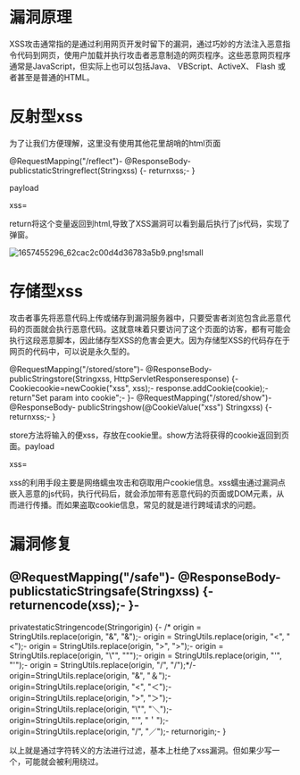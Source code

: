 # 漏洞原理

XSS攻击通常指的是通过利用网页开发时留下的漏洞，通过巧妙的方法注入恶意指令代码到网页，使用户加载并执行攻击者恶意制造的网页程序。这些恶意网页程序通常是JavaScript，但实际上也可以包括Java、 VBScript、ActiveX、 Flash 或者甚至是普通的HTML。

# 反射型xss

为了让我们方便理解，这里没有使用其他花里胡哨的html页面

@RequestMapping("/reflect")-
@ResponseBody-
publicstaticStringreflect(Stringxss) {-
returnxss;-
}

payload

xss=<script>alert(1)</script>

return将这个变量返回到html,导致了XSS漏洞可以看到最后执行了js代码，实现了弹窗。

![1657455296_62cac2c00d4d36783a5b9.png!small](https://image.cubox.pro/article/2022102615445491366/86286.jpg)

# 存储型xss

攻击者事先将恶意代码上传或储存到漏洞服务器中，只要受害者浏览包含此恶意代码的页面就会执行恶意代码。这就意味着只要访问了这个页面的访客，都有可能会执行这段恶意脚本，因此储存型XSS的危害会更大。因为存储型XSS的代码存在于网页的代码中，可以说是永久型的。

@RequestMapping("/stored/store")-
@ResponseBody-
publicStringstore(Stringxss, HttpServletResponseresponse) {-
Cookiecookie=newCookie("xss", xss);-
response.addCookie(cookie);-
return"Set param into cookie";-
}-
@RequestMapping("/stored/show")-
@ResponseBody-
publicStringshow(@CookieValue("xss") Stringxss) {-
returnxss;-
}

store方法将输入的便xss，存放在cookie里。show方法将获得的cookie返回到页面。payload

xss=<script>alert(1)</script>

xss的利用手段主要是网络蠕虫攻击和窃取用户cookie信息。xss蠕虫通过漏洞点嵌入恶意的js代码，执行代码后，就会添加带有恶意代码的页面或DOM元素，从而进行传播。而如果盗取cookie信息，常见的就是进行跨域请求的问题。

# 漏洞修复

@RequestMapping("/safe")-
@ResponseBody-
publicstaticStringsafe(Stringxss) {-
returnencode(xss);-
}-
-
privatestaticStringencode(Stringorigin) {-
/\* origin = StringUtils.replace(origin, "&", "&amp;");-
origin = StringUtils.replace(origin, "<", "&lt;");-
origin = StringUtils.replace(origin, ">", "&gt;");-
origin = StringUtils.replace(origin, "\\"", "&quot;");-
origin = StringUtils.replace(origin, "'", "&#x27;");-
origin = StringUtils.replace(origin, "/", "&#x2F;");\*/-
origin=StringUtils.replace(origin, "&", "＆");-
origin=StringUtils.replace(origin, "<", "＜");-
origin=StringUtils.replace(origin, ">", "＞");-
origin=StringUtils.replace(origin, "\\"", "＼");-
origin=StringUtils.replace(origin, "'", "＇");-
origin=StringUtils.replace(origin, "/", "／");-
returnorigin;-
}

以上就是通过字符转义的方法进行过滤，基本上杜绝了xss漏洞。但如果少写一个，可能就会被利用绕过。